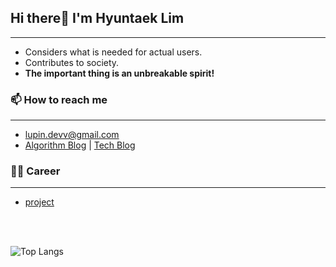<!--
[![Hits](https://hits.seeyoufarm.com/api/count/incr/badge.svg?url=https%3A%2F%2Fgithub.com%2FdevLupin&count_bg=%2379C83D&title_bg=%23555555&icon=&icon_color=%233FCFD3&title=hits&edge_flat=false)](https://hits.seeyoufarm.com)
-->

## Hi there👋  I'm Hyuntaek Lim
<hr>

- Considers what is needed for actual users.
- Contributes to society.
- **The important thing is an unbreakable spirit!**

### 📫 How to reach me
<hr>

- lupin.devv@gmail.com
- [Algorithm Blog](https://devlupin.github.io/) | [Tech Blog](https://velog.io/@lupin)

### 👩‍💻 Career
<hr>

- [project](https://drive.google.com/file/d/1VMNuX3yNGb8CLnbDJEj3WofJz6tWjcjU/view?usp=drive_link)

<br/><br/>
<!--
![Lupin's github stats](https://github-readme-stats.vercel.app/api?username=devLupin&show_icons=true&theme=tokyonight)
-->
![Top Langs](https://github-readme-stats.vercel.app/api/top-langs/?username=devLupin&layout=compact&theme=tokyonight)
